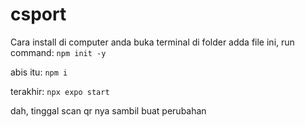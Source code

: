 # csport
Cara install di computer anda
buka terminal di folder adda file ini, run command:
`npm init -y`

abis itu:
`npm i`

terakhir:
`npx expo start`

dah, tinggal scan qr nya sambil buat perubahan
